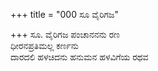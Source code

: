 +++
title = "000 ಸೂ ವೈರಿಗಜ"

+++
ಸೂ. ವೈರಿಗಜ ಪಂಚಾನನನು ರಣ  
ಧೀರನಪ್ರತಿಮಲ್ಲ ಕರ್ಣನು  
ದಾರದಲಿ ಹಳಚಿದನು ಹನುಮನ ಹಳವಿಗೆಯ ರಥವ